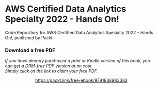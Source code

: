 # AWS Certified Data Analytics Specialty 2022 - Hands On!
Code Repository for AWS Certified Data Analytics Specialty 2022 - Hands On!, published by Packt
### Download a free PDF

 <i>If you have already purchased a print or Kindle version of this book, you can get a DRM-free PDF version at no cost.<br>Simply click on the link to claim your free PDF.</i>
<p align="center"> <a href="https://packt.link/free-ebook/9781838983383">https://packt.link/free-ebook/9781838983383 </a> </p>